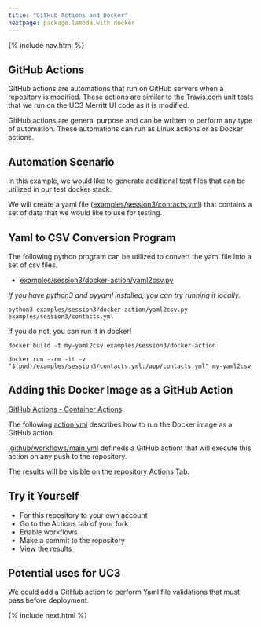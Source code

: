 ```yaml
---
title: "GitHub Actions and Docker"
nextpage: package.lambda.with.docker
---
```


{% include nav.html %}

## GitHub Actions

GitHub actions are automations that run on GitHub servers when a repository is modified.  These actions are similar to the Travis.com unit tests that we run on the UC3 Merritt UI code as it is modified.

GitHub actions are general purpose and can be written to perform any type of automation.  These automations can run as Linux actions or as Docker actions.

## Automation Scenario

In this example, we would like to generate additional test files that can be utilized in our test docker stack.

We will create a yaml file ([examples/session3/contacts.yml](examples/session3/contacts.yml)) that contains a set of data that we would like to use for testing.

## Yaml to CSV Conversion Program

The following python program can be utilized to convert the yaml file into a set of csv files.

- [examples/session3/docker-action/yaml2csv.py](examples/session3/docker-action/yaml2csv.py)

_If you have python3 and pyyaml installed, you can try running it locally._

```
python3 examples/session3/docker-action/yaml2csv.py examples/session3/contacts.yml
```

If you do not, you can run it in docker!
```
docker build -t my-yaml2csv examples/session3/docker-action
```

```
docker run --rm -it -v "$(pwd)/examples/session3/contacts.yml:/app/contacts.yml" my-yaml2csv
```

## Adding this Docker Image as a GitHub Action

[GitHub Actions - Container Actions](https://docs.github.com/en/free-pro-team@latest/actions/creating-actions/creating-a-docker-container-action)

The following [action.yml](examples/session3/action.yml) describes how to run the Docker image as a GitHub action.

[.github/workflows/main.yml](.github/workflows/main.yml) defineds a GitHub actiont that will execute this action on any push to the repository.

The results will be visible on the repository [Actions Tab](https://github.com/CDLUC3/docker-tutorial/actions).

## Try it Yourself

- For this repository to your own account
- Go to the Actions tab of your fork
- Enable workflows
- Make a commit to the repository
- View the results

## Potential uses for UC3

We could add a GitHub action to perform Yaml file validations that must pass before deployment.

{% include next.html %}

